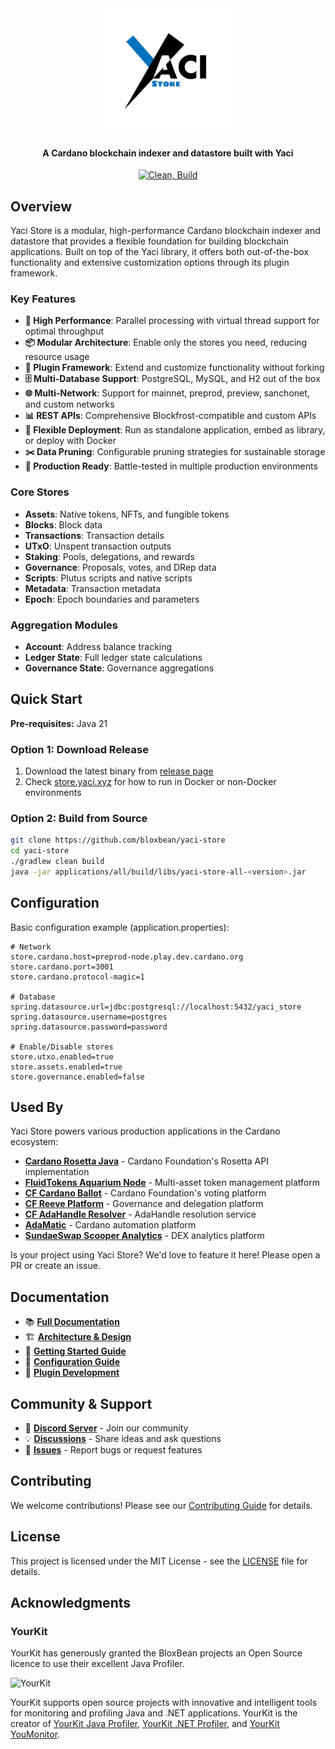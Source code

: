 <div align="center">
<img src="static/YaciStore.png" width="200">

<h4>A Cardano blockchain indexer and datastore built with Yaci</h4>

[![Clean, Build](https://github.com/bloxbean/yaci-store/actions/workflows/build.yml/badge.svg)](https://github.com/bloxbean/yaci-store/actions/workflows/build.yml)
</div>

## Overview

Yaci Store is a modular, high-performance Cardano blockchain indexer and datastore that provides a flexible foundation for building blockchain applications. Built on top of the Yaci library, it offers both out-of-the-box functionality and extensive customization options through its plugin framework.

### Key Features

- **🚀 High Performance**: Parallel processing with virtual thread support for optimal throughput
- **📦 Modular Architecture**: Enable only the stores you need, reducing resource usage
- **🔌 Plugin Framework**: Extend and customize functionality without forking
- **🗄️ Multi-Database Support**: PostgreSQL, MySQL, and H2 out of the box
- **🌐 Multi-Network**: Support for mainnet, preprod, preview, sanchonet, and custom networks
- **📊 REST APIs**: Comprehensive Blockfrost-compatible and custom APIs
- **🔧 Flexible Deployment**: Run as standalone application, embed as library, or deploy with Docker
- **✂️ Data Pruning**: Configurable pruning strategies for sustainable storage
- **🎯 Production Ready**: Battle-tested in multiple production environments

### Core Stores

- **Assets**: Native tokens, NFTs, and fungible tokens
- **Blocks**: Block data
- **Transactions**: Transaction details
- **UTxO**: Unspent transaction outputs
- **Staking**: Pools, delegations, and rewards
- **Governance**: Proposals, votes, and DRep data
- **Scripts**: Plutus scripts and native scripts
- **Metadata**: Transaction metadata
- **Epoch**: Epoch boundaries and parameters

### Aggregation Modules

- **Account**: Address balance tracking
- **Ledger State**: Full ledger state calculations
- **Governance State**: Governance aggregations

## Quick Start

**Pre-requisites:** Java 21

### Option 1: Download Release

1. Download the latest binary from [release page](https://github.com/bloxbean/yaci-store/releases)
2. Check [store.yaci.xyz](https://store.yaci.xyz) for how to run in Docker or non-Docker environments

### Option 2: Build from Source

```bash
git clone https://github.com/bloxbean/yaci-store
cd yaci-store
./gradlew clean build
java -jar applications/all/build/libs/yaci-store-all-<version>.jar
```

## Configuration

Basic configuration example (application.properties):

```properties
# Network
store.cardano.host=preprod-node.play.dev.cardano.org
store.cardano.port=3001
store.cardano.protocol-magic=1

# Database
spring.datasource.url=jdbc:postgresql://localhost:5432/yaci_store
spring.datasource.username=postgres
spring.datasource.password=password

# Enable/Disable stores
store.utxo.enabled=true
store.assets.enabled=true
store.governance.enabled=false
```

## Used By

Yaci Store powers various production applications in the Cardano ecosystem:

- [**Cardano Rosetta Java**](https://github.com/cardano-foundation/cardano-rosetta-java) - Cardano Foundation's Rosetta API implementation
- [**FluidTokens Aquarium Node**](https://github.com/FluidTokens/ft-aquarium-node) - Multi-asset token management platform
- [**CF Cardano Ballot**](https://github.com/cardano-foundation/cf-cardano-ballot) - Cardano Foundation's voting platform
- [**CF Reeve Platform**](https://github.com/cardano-foundation/cf-reeve-platform) - Governance and delegation platform
- [**CF AdaHandle Resolver**](https://github.com/cardano-foundation/cf-adahandle-resolver) - AdaHandle resolution service
- [**AdaMatic**](https://adamatic.xyz/) - Cardano automation platform
- [**SundaeSwap Scooper Analytics**](https://github.com/easy1staking-com/sundaeswap-scooper-analytics) - DEX analytics platform

Is your project using Yaci Store? We'd love to feature it here! Please open a PR or create an issue.

## Documentation

- 📚 **[Full Documentation](https://store.yaci.xyz/)**
- 🏗️ **[Architecture & Design](https://store.yaci.xyz/design)**
- 🚀 **[Getting Started Guide](https://store.yaci.xyz/getting-started/getting-started-2.x.x)**
- 🔧 **[Configuration Guide](https://store.yaci.xyz/stores/configuration)**
- 🔌 **[Plugin Development](https://store.yaci.xyz/plugins/plugin-getting-started)**

## Community & Support

- 💬 **[Discord Server](https://discord.gg/JtQ54MSw6p)** - Join our community
- 💡 **[Discussions](https://github.com/bloxbean/yaci-store/discussions)** - Share ideas and ask questions
- 🐛 **[Issues](https://github.com/bloxbean/yaci-store/issues)** - Report bugs or request features

## Contributing

We welcome contributions! Please see our [Contributing Guide](CONTRIBUTING.md) for details.

## License

This project is licensed under the MIT License - see the [LICENSE](LICENSE) file for details.

## Acknowledgments

### YourKit

YourKit has generously granted the BloxBean projects an Open Source licence to use their excellent Java Profiler.

![YourKit](https://www.yourkit.com/images/yklogo.png)

YourKit supports open source projects with innovative and intelligent tools
for monitoring and profiling Java and .NET applications.
YourKit is the creator of <a href="https://www.yourkit.com/java/profiler/">YourKit Java Profiler</a>,
<a href="https://www.yourkit.com/.net/profiler/">YourKit .NET Profiler</a>,
and <a href="https://www.yourkit.com/youmonitor/">YourKit YouMonitor</a>.
